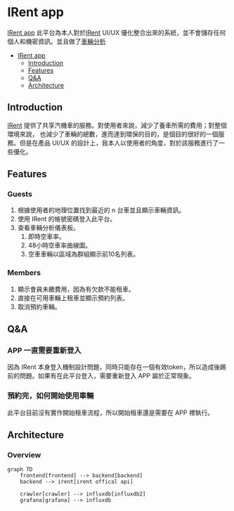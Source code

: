 # IRent app

[IRent app](https://irent.seancheng.space) 此平台為本人對於[IRent](https://www.easyrent.com.tw/irent/web/index.html) UI/UX 優化整合出來的系統，並不會儲存任何個人和機密資訊。並且做了[車輛分析](https://gfn.seancheng.space/goto/Z8Uqc_u7k?orgId=1)

- [IRent app](#irent-app)
  - [Introduction](#introduction)
  - [Features](#features)
  - [Q&A](#qa)
  - [Architecture](#architecture)

## Introduction

[IRent](https://www.easyrent.com.tw/irent/web/index.html) 提供了共享汽機車的服務。對使用者來說，減少了養車所需的費用；對整個環境來說，
也減少了車輛的總數，進而達到環保的目的，是個目的很好的一個服務。但是在產品 UI/UX 的設計上，我本人以使用者的角度，對於該服務進行了一些優化。

## Features

### Guests

1. 根據使用者的地理位置找到最近的 n 台車並且顯示車輛資訊。
2. 使用 IRent 的帳號密碼登入此平台。
3. 查看車輛分析儀表板。
   1. 即時空車率。
   2. 48小時空車率曲線圖。
   3. 空車車輛以區域為群組顯示前10名列表。

### Members

1. 顯示會員未繳費用，因為有欠款不能租車。
2. 直接在可用車輛上租車並顯示預約列表。
3. 取消預約車輛。

## Q&A

### APP 一直需要重新登入

因為 IRent 本身登入機制設計問題，同時只能存在一個有效token，所以造成後踢前的問題。如果有在此平台登入，需要重新登入 APP 屬於正常現象。

### 預約完，如何開始使用車輛

此平台目前沒有實作開始租車流程，所以開始租車還是需要在 APP 裡執行。

## Architecture

### Overview

```mermaid
graph TD
    frontend[frontend] --> backend[backend]
    backend --> irent[irent offical api]
    
    crawler[crawler] --> influxdb[influxdb2]
    grafana[grafana] --> influxdb
```
